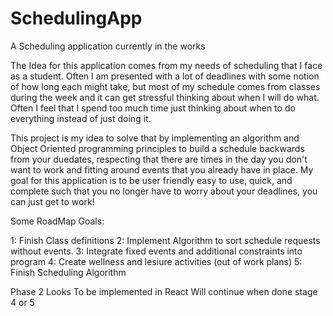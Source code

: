 # SchedulingApp
A Scheduling application currently in the works

The Idea for this application comes from my needs of scheduling that I face as a student. Often I am presented with a lot of deadlines with some notion of how long each might take, but most of my schedule comes from classes during the week and it can get stressful thinking about when I will do what. Often I feel that I spend too much time just thinking about when to do everything instead of just doing it.

This project is my idea to solve that by implementing an algorithm and Object Oriented programming principles to build a schedule backwards from your duedates, respecting that there are times in the day you don't want to work and fitting around events that you already have in place. My goal for this application is to be user friendly easy to use, quick, and complete such that you no longer have to worry about your deadlines, you can just get to work!

Some RoadMap Goals:

  1:  Finish Class definitions
  2:  Implement Algorithm to sort schedule requests without events.
  3:  Integrate fixed events and additional constraints into program
  4:  Create wellness and lesiure activities (out of work plans)
  5:  Finish Scheduling Algorithm
  
Phase 2 Looks
To be implemented in React
Will continue when done stage 4 or 5
